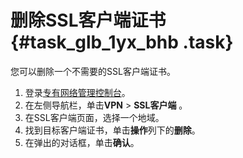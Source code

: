 # 删除SSL客户端证书 {#task_glb_1yx_bhb .task}

您可以删除一个不需要的SSL客户端证书。

1.  登录[专有网络管理控制台](https://vpcnext.console.aliyun.com/nat/)。 
2.  在左侧导航栏，单击**VPN** \> **SSL客户端** 。 
3.  在SSL客户端页面，选择一个地域。 
4.  找到目标客户端证书，单击**操作**列下的**删除**。 
5.  在弹出的对话框，单击**确认**。 

